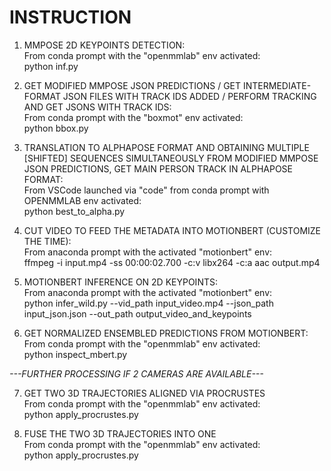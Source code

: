 # INSTRUCTION
1. MMPOSE 2D KEYPOINTS DETECTION:<br>
From conda prompt with the "openmmlab" env activated:<br>
python inf.py<br>

2. GET MODIFIED MMPOSE JSON PREDICTIONS / GET INTERMEDIATE-FORMAT JSON FILES WITH TRACK IDS ADDED / PERFORM TRACKING AND GET JSONS WITH TRACK IDS:<br>
From conda prompt with the "boxmot" env activated:<br>
python bbox.py<br>

3. TRANSLATION TO ALPHAPOSE FORMAT AND OBTAINING MULTIPLE [SHIFTED] SEQUENCES SIMULTANEOUSLY FROM MODIFIED MMPOSE JSON PREDICTIONS, GET MAIN PERSON TRACK IN ALPHAPOSE FORMAT:<br>
From VSCode launched via "code" from conda prompt with OPENMMLAB env activated:<br>
python best_to_alpha.py<br>

4. CUT VIDEO TO FEED THE METADATA INTO MOTIONBERT (CUSTOMIZE THE TIME):<br>
From anaconda prompt with the activated "motionbert" env:<br>
ffmpeg -i input.mp4 -ss 00:00:02.700 -c:v libx264 -c:a aac output.mp4<br>

5. MOTIONBERT INFERENCE ON 2D KEYPOINTS:<br>
From anaconda prompt with the activated "motionbert" env:<br>
python infer_wild.py --vid_path input_video.mp4 --json_path input_json.json --out_path output_video_and_keypoints<br>

6. GET NORMALIZED ENSEMBLED PREDICTIONS FROM MOTIONBERT:<br>
From conda prompt with the "openmmlab" env activated:<br>
python inspect_mbert.py<br>


     
*---FURTHER PROCESSING IF 2 CAMERAS ARE AVAILABLE---*<br>

7. GET TWO 3D TRAJECTORIES ALIGNED VIA PROCRUSTES<br>
From conda prompt with the "openmmlab" env activated:<br>
python apply_procrustes.py<br>

8. FUSE THE TWO 3D TRAJECTORIES INTO ONE<br>
From conda prompt with the "openmmlab" env activated:<br>
python apply_procrustes.py<br>
